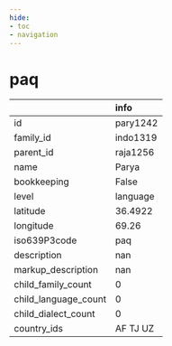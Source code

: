```yaml
---
hide:
- toc
- navigation
---
```

# paq
|                      | info     |
|:---------------------|:---------|
| id                   | pary1242 |
| family_id            | indo1319 |
| parent_id            | raja1256 |
| name                 | Parya    |
| bookkeeping          | False    |
| level                | language |
| latitude             | 36.4922  |
| longitude            | 69.26    |
| iso639P3code         | paq      |
| description          | nan      |
| markup_description   | nan      |
| child_family_count   | 0        |
| child_language_count | 0        |
| child_dialect_count  | 0        |
| country_ids          | AF TJ UZ |
